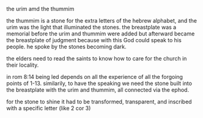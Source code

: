 the urim amd the thummim

the thummim is a stone for the extra 
letters of the hebrew alphabet, and the
urim was the light that illuminated the
stones. the breastplate was a memorial
before the urim and thummim were added
but afterward became the breastplate of
judgment because with this God could speak
to his people. he spoke by the stones
becoming dark.

the elders need to read the saints to know
how to care for the church in their locality.

in rom 8:14 being led depends on all the experience of all the forgoing points of 1-13. similarily, to have the speaking we need the stone built into the breastplate with the urim and thummim, all connected via the ephod.

for the stone to shine it had to be transformed, transparent, and inscribed with a specific letter (like 2 cor 3)
